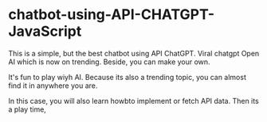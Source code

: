 # chatbot-using-API-CHATGPT-JavaScript
This is a simple, but the best chatbot using API ChatGPT. Viral chatgpt Open AI which is now on trending. Beside, you can make your own.

It's fun to play wiyh AI. Because its also a trending topic, you can almost find it in anywhere you are.

In this case, you will also learn howbto implement or fetch API data. Then its a play time, 

